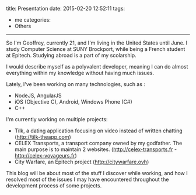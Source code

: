title: Presentation
date: 2015-02-20 12:52:11
tags:
 - me
categories:
 - Others
---

So I'm Geoffrey, currently 21, and I'm living in the United States until June. I study Computer Science at SUNY Brockport, while being a French student at Epitech. Studying abroad is a part of my scolarship.

I would describe myself as a polyvalent developer, meaning I can do almost everything within my knowledge without having much issues.

Lately, I've been working on many technologies, such as :
 - NodeJS, AngularJS
 - iOS (Objective C), Android, Windows Phone (C#)
 - C++

I'm currently working on multiple projects:
 - Tilk, a dating application focusing on video instead of written chatting (http://tilk-theapp.com)
 - CELEX Transports, a transport company owned by my godfather. The main purpose is to maintain 2 websites. (http://celex-transports.fr - http://celex-voyageurs.fr)
 - City Warfare, an Epitech project (http://citywarfare.ovh)

This blog will be about most of the stuff I discover while working, and how I resolved most of the issues I may have encountered throughout the development process of some projects.